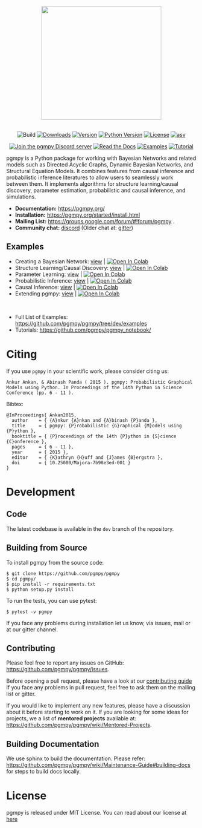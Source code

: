 <div align="center">
  <img src="https://raw.githubusercontent.com/pgmpy/pgmpy/dev/logo/logo_color.png" width="318" height="300"/>
</div>
<br/>
<div align="center">

![Build](https://github.com/pgmpy/pgmpy/actions/workflows/ci.yml/badge.svg?branch=dev)
[![Downloads](https://img.shields.io/pypi/dm/pgmpy.svg)](https://pypistats.org/packages/pgmpy)
[![Version](https://img.shields.io/pypi/v/pgmpy?color=blue)](https://pypi.org/project/pgmpy/)
[![Python Version](https://img.shields.io/pypi/pyversions/pgmpy.svg?color=blue)](https://pypi.org/project/pgmpy/)
[![License](https://img.shields.io/github/license/pgmpy/pgmpy)](https://github.com/pgmpy/pgmpy/blob/dev/LICENSE)
[![asv](http://img.shields.io/badge/benchmarked%20by-asv-blue.svg?style=flat)](http://pgmpy.org/pgmpy-benchmarks/)


</div>

<div align="center">

[![Join the pgmpy Discord server](https://img.shields.io/badge/Discord-7289DA?style=for-the-badge&logo=discord&logoColor=white)](https://discord.gg/DRkdKaumBs)
[![Read the Docs](https://img.shields.io/badge/-Docs-blue?style=for-the-badge&logo=Read-the-Docs&logoColor=white&link=https://inseq.org)](https://pgmpy.org)
[![Examples](https://img.shields.io/badge/-Examples-orange?style=for-the-badge&logo=Jupyter&logoColor=white&link=https://github.com/pgmpy/pgmpy/tree/dev/examples)](https://github.com/pgmpy/pgmpy/tree/dev/examples)
[![Tutorial](https://img.shields.io/badge/-Tutorial-orange?style=for-the-badge&logo=Jupyter&logoColor=white&link=https://github.com/pgmpy/pgmpy_notebook)](https://github.com/pgmpy/pgmpy_notebook)

</div>

pgmpy is a Python package for working with Bayesian Networks and related models such as Directed Acyclic Graphs, Dynamic Bayesian Networks, and Structural Equation Models. It combines features from causal inference and probabilistic inference literatures to allow users to seamlessly work between them. It implements algorithms for structure learning/causal discovery, parameter estimation, probabilistic and causal inference, and simulations.

- **Documentation:** https://pgmpy.org/
- **Installation:** https://pgmpy.org/started/install.html
- **Mailing List:** https://groups.google.com/forum/#!forum/pgmpy .
- **Community chat:** [discord](https://discord.gg/DRkdKaumBs) (Older chat at: [gitter](https://gitter.im/pgmpy/pgmpy))


Examples
--------
- Creating a Bayesian Network: [view](https://pgmpy.org/examples/Creating%20a%20Discrete%20Bayesian%20Network.html) | <a target="_blank" href="https://colab.research.google.com/github/ankurankan/pgmpy/blob/dev/examples/Creating%20a%20Discrete%20Bayesian%20Network.ipynb"> <img src="https://colab.research.google.com/assets/colab-badge.svg" alt="Open In Colab"/> </a>
- Structure Learning/Causal Discovery: [view](https://pgmpy.org/examples/Structure%20Learning%20in%20Bayesian%20Networks.html) | <a target="_blank" href="https://colab.research.google.com/github/ankurankan/pgmpy/blob/dev/examples/Structure%20Learning%20in%20Bayesian%20Networks.ipynb"> <img src="https://colab.research.google.com/assets/colab-badge.svg" alt="Open In Colab"/> </a>
- Parameter Learning: [view](https://pgmpy.org/examples/Learning%20Parameters%20in%20Discrete%20Bayesian%20Networks.html) | <a target="_blank" href="https://colab.research.google.com/github/ankurankan/pgmpy/blob/dev/examples/Learning%20Parameters%20in%20Discrete%20Bayesian%20Networks.ipynb"> <img src="https://colab.research.google.com/assets/colab-badge.svg" alt="Open In Colab"/> </a>
- Probabilistic Inference: [view](https://pgmpy.org/examples/Inference%20in%20Discrete%20Bayesian%20Networks.html) | <a target="_blank" href="https://colab.research.google.com/github/ankurankan/pgmpy/blob/dev/examples/Inference%20in%20Discrete%20Bayesian%20Networks.ipynb"> <img src="https://colab.research.google.com/assets/colab-badge.svg" alt="Open In Colab"/> </a>
- Causal Inference: [view](https://pgmpy.org/examples/Causal%20Inference.html) | <a target="_blank" href="https://colab.research.google.com/github/https://pgmpy.org/examples/Causal%20Inference.html"> <img src="https://colab.research.google.com/assets/colab-badge.svg" alt="Open In Colab"/> </a>
- Extending pgmpy: [view](https://pgmpy.org/examples/Extending%20pgmpy.html) | <a target="_blank" href="https://colab.research.google.com/github/ankurankan/pgmpy/blob/dev/examples/Extending%20pgmpy.ipynb"> <img src="https://colab.research.google.com/assets/colab-badge.svg" alt="Open In Colab"/> </a>

<br/>

- Full List of Examples: https://github.com/pgmpy/pgmpy/tree/dev/examples
- Tutorials: https://github.com/pgmpy/pgmpy_notebook/

Citing
======
If you use `pgmpy` in your scientific work, please consider citing us:

```
Ankur Ankan, & Abinash Panda ( 2015 ). pgmpy: Probabilistic Graphical Models using Python. In Proceedings of the 14th Python in Science Conference (pp. 6 - 11 ).
```

Bibtex:
```
@InProceedings{ Ankan2015,
  author    = { {A}nkur {A}nkan and {A}binash {P}anda },
  title     = { pgmpy: {P}robabilistic {G}raphical {M}odels using {P}ython },
  booktitle = { {P}roceedings of the 14th {P}ython in {S}cience {C}onference },
  pages     = { 6 - 11 },
  year      = { 2015 },
  editor    = { {K}athryn {H}uff and {J}ames {B}ergstra },
  doi       = { 10.25080/Majora-7b98e3ed-001 }
}
```

Development
============

Code
----
The latest codebase is available in the `dev` branch of the repository.

Building from Source
--------------------
To install pgmpy from the source code:
```
$ git clone https://github.com/pgmpy/pgmpy
$ cd pgmpy/
$ pip install -r requirements.txt
$ python setup.py install
```

To run the tests, you can use pytest:
```
$ pytest -v pgmpy
```

If you face any problems during installation let us know, via issues, mail or at our gitter channel.

Contributing
------------
Please feel free to report any issues on GitHub: https://github.com/pgmpy/pgmpy/issues.

Before opening a pull request, please have a look at our [contributing guide](
https://github.com/pgmpy/pgmpy/blob/dev/Contributing.md) If you face any
problems in pull request, feel free to ask them on the mailing list or gitter.

If you would like to implement any new features, please have a discussion about it before starting to work on it.
If you are looking for some ideas for projects, we a list of **mentored projects** available at: https://github.com/pgmpy/pgmpy/wiki/Mentored-Projects.

Building Documentation
----------------------
We use sphinx to build the documentation. Please refer: https://github.com/pgmpy/pgmpy/wiki/Maintenance-Guide#building-docs for steps to build docs locally.



License
=======
pgmpy is released under MIT License. You can read about our license at [here](https://github.com/pgmpy/pgmpy/blob/dev/LICENSE)
